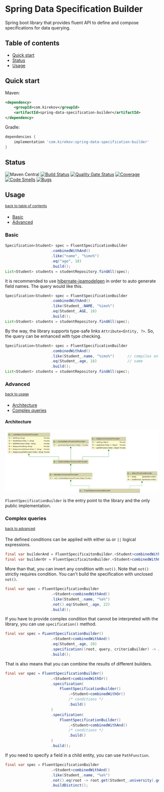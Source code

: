 # Spring Data Specification Builder
Spring boot library that provides fluent API to define and compose specifications for data querying.

## Table of contents
* [Quick start](#quick-start)
* [Status](#status)
* [Usage](#usage)

## Quick start

Maven:
```xml
<dependency>
    <groupId>com.kirekov</groupId>
    <artifactId>spring-data-specification-builder</artifactId>
</dependency>
```

Gradle:
```groovy
dependencies {
    implementation 'com.kirekov:spring-data-specification-builder'
}
```

## Status
![Maven Central](https://img.shields.io/maven-central/v/com.kirekov/spring-data-specification-builder)
[![Build Status](https://travis-ci.com/SimonHarmonicMinor/spring-data-specification-builder.svg?branch=master)](https://travis-ci.com/SimonHarmonicMinor/spring-data-specification-builder)
[![Quality Gate Status](https://sonarcloud.io/api/project_badges/measure?project=spring-data-specification-builder&metric=alert_status)](https://sonarcloud.io/dashboard?id=spring-data-specification-builder)
[![Coverage](https://sonarcloud.io/api/project_badges/measure?project=spring-data-specification-builder&metric=coverage)](https://sonarcloud.io/dashboard?id=spring-data-specification-builder)
[![Code Smells](https://sonarcloud.io/api/project_badges/measure?project=spring-data-specification-builder&metric=code_smells)](https://sonarcloud.io/dashboard?id=spring-data-specification-builder)
[![Bugs](https://sonarcloud.io/api/project_badges/measure?project=spring-data-specification-builder&metric=bugs)](https://sonarcloud.io/dashboard?id=spring-data-specification-builder)

## Usage 
<sup>[back to table of contents](#table-of-contents)</sup>
* [Basic](#basic)
* [Advanced](#advanced)

### Basic
```java
Specification<Student> spec = FluentSpecificationBuilder
                     .combinedWithAnd()
                     .like("name", "%imo%")
                     .eq("age", 18)
                     .build();
List<Student> students = studentRepository.findAll(spec);
```

It is recommended to use [hibernate-jpamodelgen](https://hibernate.org/orm/tooling/) in order to auto generate field names.
The query would like this.

```java
Specification<Student> spec = FluentSpecificationBuilder
                     .combinedWithAnd()
                     .like(Student_.NAME, "%imo%")
                     .eq(Student_.AGE, 18)
                     .build();
List<Student> students = studentRepository.findAll(spec);
```

By the way, the library supports type-safe links `Attribute<Entity, ?>`. So, the query can be enhanced with type checking.

```java
Specification<Student> spec = FluentSpecificationBuilder
                     .combinedWithAnd()
                     .like(Student_.name, "%imo%")      // compiles only with Attribute<Student, ?>
                     .eq(Student_.age, 18)              // same
                     .build();
List<Student> students = studentRepository.findAll(spec);
```

### Advanced
<sup>[back to usage](#usage)</sup>
* [Architecture](#architecture)
* [Complex queries](#complex-queries)
#### Architecture

![Interfaces diagram](./docs/img/interfaces_diagram.PNG)

`FluentSpecificationBuilder` is the entry point to the library and the only public implementation.

### Complex queries
<sup>[back to advanced](#advanced)</sup>

The defined conditions can be applied with either `&&` or `||` logical expressions.

```java
final var builderAnd = FluentSpecificaitonBuilder.<Student>combinedWithAnd();
final var builderOr = FluentSpecificaitonBuilder.<Student>combinedWithOr();
```

More than that, you can invert any condition with `not()`. Note that `not()` strictly requires condition.
You can't build the specification with unclosed `not()`.

```java
final var spec = FluentSpecificationBuilder
                     .<Student>combinedWithAnd()
                     .like(Student_.name, "%a%")
                     .not().eq(Student_.age, 22)
                     .build();
```

If you have to provide complex condition that cannot be interpreted with the library, you can use `specification()` method.

```java
final var spec = FLuentSpecificationBuilder()
                     .<Student>combinedWithAnd()
                     .eq(Student_.age, 20)
                     .specification((root, query, criteriaBuilder) -> /* your custom specification */)
                     .build();
```

That is also means that you can combine the results of different builders.
```java
final var spec = FluentSpecificationBuilder()
                     .<Student>combinedWithOr()
                     .specification(
                         FluentSpecificationBuilder()
                             .<Student>combinedWithOr()
                             /* conditions */
                             .build()
                     )
                     .specification(
                         FluentSpecificationBuilder()
                             .<Student>combinedWithAnd()
                             /* conditions */
                             .build()
                     )
                     .build();
```

If you need to specify a field in a child entity, you can use `PathFunction`.

```java
final var spec = FluentSpecificationBuilder
                     .<Student>combinedWithAnd()
                     .like(Student_.name, "%a%")
                     .not().eq(root -> root.get(Student_.university).get(University_.name), "MIT")
                     .buildDistinct();
```